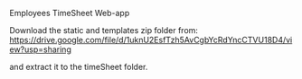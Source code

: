 Employees TimeSheet Web-app

Download the static and templates zip folder from:
https://drive.google.com/file/d/1uknU2EsfTzh5AvCgbYcRdYncCTVU18D4/view?usp=sharing

and extract it to the timeSheet folder.